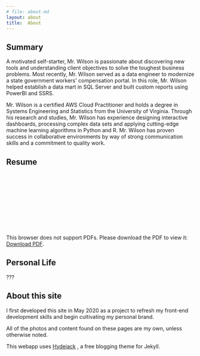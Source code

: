 ```yaml
---
# file: about.md
layout: about
title:  About
---
```

## Summary

A motivated self-starter, Mr. Wilson is passionate about discovering new tools and understanding client objectives to solve the toughest business problems. Most recently, Mr. Wilson served as a data engineer to modernize a state government workers' compensation portal. In this role, Mr. Wilson helped establish a data mart in SQL Server and built custom reports using PowerBI and SSRS.

Mr. Wilson is a certified AWS Cloud Practitioner and holds a degree in Systems Engineering and Statistics from the University of Virginia. Through his research and studies, Mr. Wilson has experience designing interactive dashboards, processing complex data sets and applying cutting-edge machine learning algorithms in Python and R.  Mr. Wilson has proven success in collaborative environments by way of strong communication skills and a commitment to quality work.

## Resume

<object data="/assets/Resume.pdf" type="application/pdf" width="100%" height="800px">
    <embed src="/assets/Resume.pdf">
        <p>This browser does not support PDFs. Please download the PDF to view it: <a href="/assets/Resume.pdf">Download PDF</a>.</p>
    </embed>
</object>

## Personal Life

???

## About this site

I first developed this site in May 2020 as a project to refresh my front-end development skills and begin cultivating my personal brand.

All of the photos and content found on these pages are my own, unless otherwise noted. 

This webapp uses [Hydejack](https://hydejack.com/) , a free blogging theme for Jekyll.
